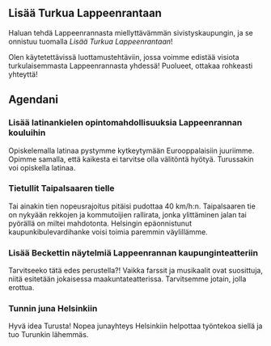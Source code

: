 ## Lisää Turkua Lappeenrantaan

Haluan tehdä Lappeenrannasta miellyttävämmän sivistyskaupungin, ja se onnistuu tuomalla *Lisää Turkua Lappeenrantaan*!

Olen käytetettävissä luottamustehtäviin, jossa voimme edistää visiota turkulaisemmasta Lappeenrannasta yhdessä! Puolueet, ottakaa rohkeasti yhteyttä!

## Agendani

### Lisää latinankielen opintomahdollisuuksia Lappeenrannan kouluihin

Opiskelemalla latinaa pystymme kytkeytymään Eurooppalaisiin juuriimme. Opimme samalla, että kaikesta ei tarvitse olla välitöntä hyötyä. Turussakin voi opiskella latinaa.

### Tietullit Taipalsaaren tielle

Tai ainakin tien nopeusrajoitus pitäisi pudottaa 40 km/h:n. Taipalsaaren tie on nykyään rekkojen ja kommutoijien rallirata, jonka ylittäminen jalan tai pyörällä on miltei mahdotonta. Helsingin epäonnistunut kaupunkibulevardihanke voisi toimia paremmin väylillämme.

### Lisää Beckettin näytelmiä Lappeenrannan kaupunginteatteriin

Tarvitseeko tätä edes perustella?! Vaikka farssit ja musikaalit ovat suosittuja, niitä esitetään jokaisessa maakuntateatterissa. Tarvitsemme jotain, jolla erottua.

### Tunnin juna Helsinkiin

Hyvä idea Turusta! Nopea junayhteys Helsinkiin helpottaa työntekoa siellä ja tuo Turunkin lähemmäs.

